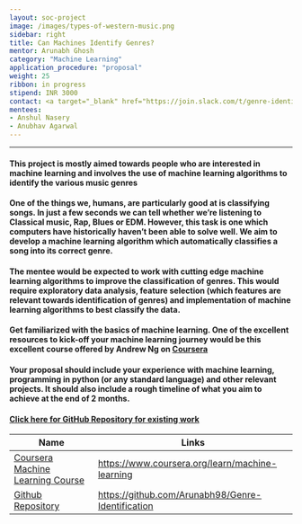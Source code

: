 ```yaml
---
layout: soc-project
image: /images/types-of-western-music.png
sidebar: right
title: Can Machines Identify Genres?
mentor: Arunabh Ghosh
category: "Machine Learning"
application_procedure: "proposal"
weight: 25
ribbon: in progress
stipend: INR 3000
contact: <a target="_blank" href="https://join.slack.com/t/genre-identification/shared_invite/enQtMzQ0NTQ1MDE0NDcwLTNlMTc4MDZmN2ZhYWIxMDc2MDEzMzgwNGM0ZDc4MDQ3ODc1YWRkMTVlMTBmMTcwYWUwZjYwMDBiNjYyZWRjZTI">Slack </a>
mentees:
- Anshul Nasery
- Anubhav Agarwal
---
```


---

#### This project is mostly aimed towards people who are interested in machine learning and involves the use of machine learning algorithms to identify the various music genres

<!--break-->

#### One of the things we, humans, are particularly good at is classifying songs. In just a few seconds we can tell whether we’re listening to Classical music, Rap, Blues or EDM. However, this task is one which computers have historically haven’t been able to solve well. We aim to develop a machine learning algorithm which automatically classifies a song into its correct genre.

<!--break-->

#### The mentee would be expected to work with cutting edge machine learning algorithms to improve the classification of genres. This would require exploratory data analysis, feature selection (which features are relevant towards identification of genres) and implementation of machine learning algorithms to best classify the data.

<!--break-->

#### Get familiarized with the basics of machine learning. One of the excellent resources to kick-off your machine learning journey would be this excellent course offered by Andrew Ng on [Coursera](https://www.coursera.org/learn/machine-learning "Coursera")

<!--break-->

#### Your proposal should include your experience with machine learning, programming in python (or any standard language) and other relevant projects. It should also include a rough timeline of what you aim to achieve at the end of 2 months.

<!--break-->


#### [Click here for GitHub Repository for existing work](https://github.com/Arunabh98/Genre-Identification "Github")

<!--break-->

Name | Links
--- | ---
[Coursera Machine Learning Course](https://www.coursera.org/learn/machine-learning) | https://www.coursera.org/learn/machine-learning
[Github Repository](https://github.com/Arunabh98/Genre-Identification) |https://github.com/Arunabh98/Genre-Identification




